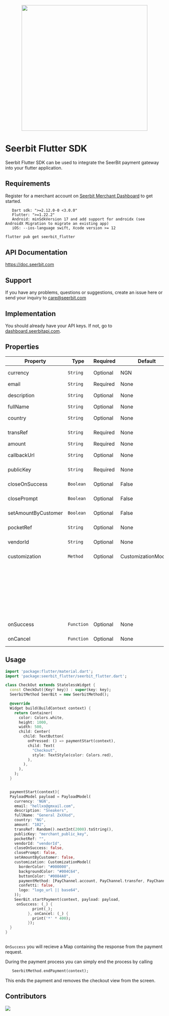 <p align="center">
<img width="400" valign="top" src="https://assets.seerbitapi.com/images/seerbit_logo_type.png" data-canonical-src="https://res.cloudinary.com/dpejkbof5/image/upload/v1620323718/Seerbit_logo_png_ddcor4.png" style="max-width:100%; ">
</p>
 
# Seerbit Flutter SDK
 
Seerbit Flutter SDK can be used to integrate the SeerBit payment gateway into your flutter application.
 
## Requirements
 
Register for a merchant account on [Seerbit Merchant Dashboard](https://dashboard.seerbitapi.com) to get started.
 
```
   Dart sdk: ">=2.12.0-0 <3.0.0"
   Flutter: ">=1.22.2"
   Android: minSdkVersion 17 and add support for androidx (see AndroidX Migration to migrate an existing app)
   iOS: --ios-language swift, Xcode version >= 12
```
 
```bash
flutter pub get seerbit_flutter
```
 
## API Documentation
 
https://doc.seerbit.com
 
## Support
 
If you have any problems, questions or suggestions, create an issue here or send your inquiry to care@seerbit.com
 
## Implementation
 
You should already have your API keys. If not, go to [dashboard.seerbitapi.com](https://dashboard.seerbitapi.com).
 
## Properties
 
| Property               | Type      | Required | Default              | Desc                                                      |
| ---------------------- | ----------| -------- | -------------------- | --------------------------------------------------------- |
| currency               | `String`  | Optional | NGN                  | The currency for the transaction e.g NGN                  |
| email                  | `String`  | Required | None                 | The email of the user to be charged                       |
| description            | `String`  | Optional | None                 | The transaction description which is optional             |
| fullName               | `String`  | Optional | None                 | The fullname of the user to be charged                    |
| country                | `String`  | Optional | None                 | Transaction country which can be optional                 |
| transRef               | `String`  | Required | None                 | Set a unique transaction reference for every transaction  |
| amount                 | `String`  | Required | None                 | The transaction amount in kobo                            |
| callbackUrl            | `String`  | Optional | None                 | This is the redirect url when transaction is successful   |
| publicKey              | `String`  | Required | None                 | Your Public key or see above step to get yours            |
| closeOnSuccess         | `Boolean` | Optional | False                | Close checkout when trasaction is successful              |
| closePrompt            | `Boolean` | Optional | False                | Close the checkout page if transaction is not initiated   |
| setAmountByCustomer    | `Boolean` | Optional | False                | Set to true if you want user to enter transaction amount  |
| pocketRef              | `String`  | Optional | None                 | This is your pocket reference for vendors with pocket     |
| vendorId               | `String`  | Optional | None                 | This is the vendorId of your business using pocket        |
| customization          | `Method`  | Optional | CustomizationModel() | CustomizationMode( borderColor: "#000000",                |
|                        |           |          |                      | backgroundColor: "#004C64", buttonColor: "#0084A0",       |
|                        |           |          |                      | paymentMethod:                                            |
|                        |           |          |                      | [PayChannel.card,PayChannel.account, PayChannel.transfer] |
|                        |           |          |                      | confetti: false,                                         |
|                        |           |          |                      | logo: "logo_url  | base64",)                              |    
| onSuccess              | `Function`| Optional | None                 | Callback function if transaction was successful           |
| onCancel               | `Function`| Optional | None                 | Callback function if transaction was cancelled            |
 
## Usage
 
```dart
import 'package:flutter/material.dart';
import 'package:seerbit_flutter/seerbit_flutter.dart';

class CheckOut extends StatelessWidget {
  const CheckOut({Key? key}) : super(key: key);
  SeerbitMethod SeerBit = new SeerbitMethod();  

  @override
  Widget build(BuildContext context) {
    return Container(
      color: Colors.white,
      height: 1000,
      width: 500,
      child: Center(
        child: TextButton(
          onPressed: () => paymentStart(context),
          child: Text(
            "Checkout",
            style: TextStyle(color: Colors.red),
          ),
        ),
      ),
    );
  }


  paymentStart(context){
  PayloadModel payload = PayloadModel(
    currency: 'NGN',
    email: "hellxo@gmxail.com",
    description: "Sneakers",
    fullName: "General ZxXXod",
    country: "NG",
    amount: "102",
    transRef: Random().nextInt(2000).toString(),
    publicKey: "merchant_public_key",
    pocketRef: "",
    vendorId: "vendorId",
    closeOnSuccess: false,
    closePrompt: false,
    setAmountByCustomer: false,
    customization: CustomizationModel(
      borderColor: "#000000",
      backgroundColor: "#004C64",
      buttonColor: "#0084A0",
      paymentMethod: [PayChannel.account, PayChannel.transfer, PayChannel.card],
      confetti: false,
      logo: "logo_url || base64",
    ));
    SeerBit.startPayment(context, payload: payload,
     onSuccess: (_) {
            print(_);
          }, onCancel: (_) {
            print('*' * 400);
          });
  }
}
 
```
 
`OnSuccess` you will recieve a Map containing the response from the payment request.
 
During the payment process you can simply end the process by calling
 
```dart
   SeerbitMethod.endPayment(context);
```
 
This ends the payment and removes the checkout view from the screen.
 
## Contributors
 
<span>
<a href="https://github.com/onuohasilver">
 <img src="https://github.com/onuohasilver.png?size=50">
</a>
</span>
 






